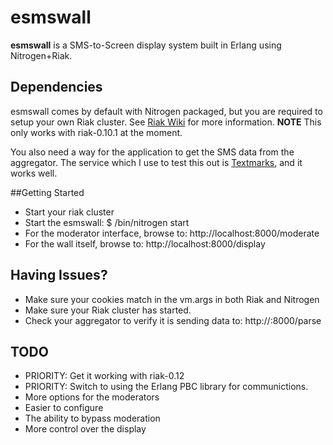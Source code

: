 esmswall
========

__esmswall__ is a SMS-to-Screen display system built in Erlang using Nitrogen+Riak.

## Dependencies

esmswall comes by default with Nitrogen packaged, but you are required to setup your own Riak cluster.
See [Riak Wiki](http://wiki.basho.com/display/RIAK/Riak) for more information.
__NOTE__ This only works with riak-0.10.1 at the moment.

You also need a way for the application to get the SMS data from the aggregator. The service which I use
to test this out is [Textmarks](http://www.textmarks.com/), and it works well.

##Getting Started

* Start your riak cluster
* Start the esmswall: 
	$ <install path>/bin/nitrogen start
* For the moderator interface, browse to:
	http://localhost:8000/moderate 
* For the wall itself, browse to:
	http://localhost:8000/display

## Having Issues?

* Make sure your cookies match in the vm.args in both Riak and Nitrogen
* Make sure your Riak cluster has started.
* Check your aggregator to verify it is sending data to:
	http://<your external IP>:8000/parse


## TODO

* PRIORITY: Get it working with riak-0.12
* PRIORITY: Switch to using the Erlang PBC library for communictions.
* More options for the moderators
* Easier to configure
* The ability to bypass moderation
* More control over the display




